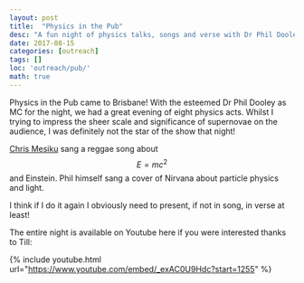 ```yaml
---
layout: post
title:  "Physics in the Pub"
desc: "A fun night of physics talks, songs and verse with Dr Phil Dooley"
date: 2017-08-15
categories: [outreach]
tags: []
loc: 'outreach/pub/'
math: true
---
```


Physics in the Pub came to Brisbane! With the esteemed Dr Phil Dooley as MC for the night, we had
a great evening of eight physics acts. Whilst I trying to impress the sheer scale and significance
of supernovae on the audience, I was definitely not the star of the show that night!

[Chris Mesiku](http://archive-hapi.uq.edu.au/chris-mesiku) sang a reggae song about $$E=mc^2$$ and Einstein. Phil 
himself sang a cover of Nirvana about particle physics and light.

I think if I do it again I obviously need to present, if not in song, in verse at least!

The entire night is available on Youtube here if you were interested thanks to Till:

{% include youtube.html url="https://www.youtube.com/embed/_exAC0U9Hdc?start=1255"  %}
